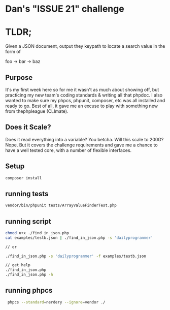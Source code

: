 # Dan's "ISSUE 21" challenge

# TLDR;
Given a JSON document, output they keypath to locate a search value in the form of

foo -> bar -> baz

## Purpose
It's my first week here so for me it wasn't as much about showing off, but
practicing my new team's coding standards & writing all that phpdoc.
I also wanted to make sure my phpcs, phpunit, composer, etc was all installed
and ready to go.  Best of all, it gave me an excuse to play with 
something new from thephpleague (CLImate).

## Does it Scale?
Does it read everything into a variable? You betcha.  Will this scale to 200G? Nope.
But it covers the challenge requirements and gave me a chance to have a well tested core,
with a number of flexible interfaces.

## Setup
```bash
composer install
```

## running tests
```bash
vendor/bin/phpunit tests/ArrayValueFinderTest.php
```

## running script
```bash
chmod u+x ./find_in_json.php
cat examples/testb.json | ./find_in_json.php -s 'dailyprogrammer'

// or

./find_in_json.php -s 'dailyprogrammer' -f examples/testb.json

// get help
./find_in_json.php
./find_in_json.php -h
```

## running phpcs
```bash
 phpcs --standard=nerdery --ignore=vendor ./
```
